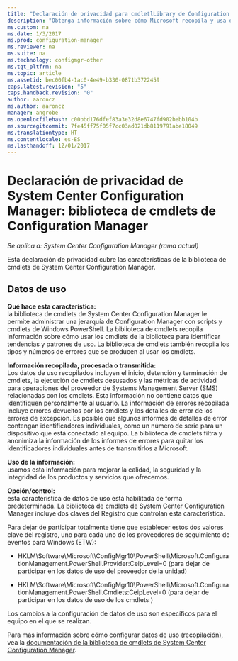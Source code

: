 ```yaml
---
title: "Declaración de privacidad para cmdletlLibrary de Configuration Manager"
description: "Obtenga información sobre cómo Microsoft recopila y usa datos relacionados con la biblioteca de cmdlets de System Center Configuration Manager."
ms.custom: na
ms.date: 1/3/2017
ms.prod: configuration-manager
ms.reviewer: na
ms.suite: na
ms.technology: configmgr-other
ms.tgt_pltfrm: na
ms.topic: article
ms.assetid: bec00fb4-1ac0-4e49-b330-0871b3722459
caps.latest.revision: "5"
caps.handback.revision: "0"
author: aaroncz
ms.author: aaroncz
manager: angrobe
ms.openlocfilehash: c00bbd176dfef83a3e32d8e6747fd902bebb104b
ms.sourcegitcommit: 7fe45ff75f05f7cc03ad021db8119791abe18049
ms.translationtype: HT
ms.contentlocale: es-ES
ms.lasthandoff: 12/01/2017
---
```

# <a name="system-center-configuration-manager-privacy-statement---configuration-manager-cmdlet-library"></a>Declaración de privacidad de System Center Configuration Manager: biblioteca de cmdlets de Configuration Manager

*Se aplica a: System Center Configuration Manager (rama actual)*

Esta declaración de privacidad cubre las características de la biblioteca de cmdlets de System Center Configuration Manager.  

## <a name="usage-data"></a>Datos de uso  
 **Qué hace esta característica:**   
la biblioteca de cmdlets de System Center Configuration Manager le permite administrar una jerarquía de Configuration Manager con scripts y cmdlets de Windows PowerShell. La biblioteca de cmdlets recopila información sobre cómo usar los cmdlets de la biblioteca para identificar tendencias y patrones de uso. La biblioteca de cmdlets también recopila los tipos y números de errores que se producen al usar los cmdlets.  

 **Información recopilada, procesada o transmitida:**   
Los datos de uso recopilados incluyen el inicio, detención y terminación de cmdlets, la ejecución de cmdlets desusados y las métricas de actividad para operaciones del proveedor de Systems Management Server (SMS) relacionadas con los cmdlets. Esta información no contiene datos que identifiquen personalmente al usuario.  La información de errores recopilada incluye errores devueltos por los cmdlets y los detalles de error de los errores de excepción. Es posible que algunos informes de detalles de error contengan identificadores individuales, como un número de serie para un dispositivo que está conectado al equipo. La biblioteca de cmdlets filtra y anonimiza la información de los informes de errores para quitar los identificadores individuales antes de transmitirlos a Microsoft.  

 **Uso de la información:**   
usamos esta información para mejorar la calidad, la seguridad y la integridad de los productos y servicios que ofrecemos.  

 **Opción/control:**   
esta característica de datos de uso está habilitada de forma predeterminada. La biblioteca de cmdlets de System Center Configuration Manager incluye dos claves del Registro que controlan esta característica.  

 Para dejar de participar totalmente tiene que establecer estos dos valores clave del registro, uno para cada uno de los proveedores de seguimiento de eventos para Windows (ETW):  

-   HKLM\Software\Microsoft\ConfigMgr10\PowerShell\Microsoft.ConfigurationManagement.PowerShell.Provider:CeipLevel=0 (para dejar de participar en los datos de uso del proveedor de la unidad)  

-   HKLM\Software\Microsoft\ConfigMgr10\PowerShell\Microsoft.ConfigurationManagement.PowerShell.Cmdlets:CeipLevel=0 (para dejar de participar en los datos de uso de los cmdlets )  

 Los cambios a la configuración de datos de uso son específicos para el equipo en el que se realizan.  

 Para más información sobre cómo configurar datos de uso (recopilación), vea la [documentación de la biblioteca de cmdlets de System Center Configuration Manager](https://technet.microsoft.com/en-us/library/dn958404.aspx).   
